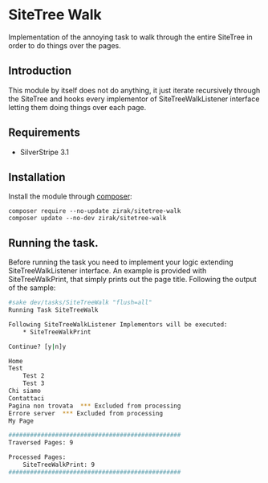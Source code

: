 # SiteTree Walk

Implementation of the annoying task to walk through the entire SiteTree in order to do things over the pages.

## Introduction

This module by itself does not do anything, it just iterate recursively through the SiteTree and hooks every implementor
of SiteTreeWalkListener interface letting them doing things over each page.

## Requirements

 * SilverStripe 3.1

## Installation

Install the module through [composer](http://getcomposer.org):

	composer require --no-update zirak/sitetree-walk
	composer update --no-dev zirak/sitetree-walk

## Running the task.

Before running the task you need to implement your logic extending SiteTreeWalkListener interface. An example is provided 
with SiteTreeWalkPrint, that simply prints out the page title. Following the output of the sample:

```bash
#sake dev/tasks/SiteTreeWalk "flush=all"
Running Task SiteTreeWalk

Following SiteTreeWalkListener Implementors will be executed: 
	* SiteTreeWalkPrint

Continue? [y|n]y

Home 
Test 
	Test 2 
	Test 3 
Chi siamo 
Contattaci 
Pagina non trovata  *** Excluded from processing
Errore server  *** Excluded from processing
My Page 

################################################
Traversed Pages: 9

Processed Pages: 
	SiteTreeWalkPrint: 9
################################################
```
